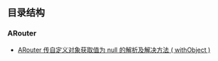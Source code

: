 ## 目录结构

### ARouter

* [ARouter 传自定义对象获取值为 null 的解析及解决方法 ( withObject )](https://www.jianshu.com/p/48253dadf1fd)


